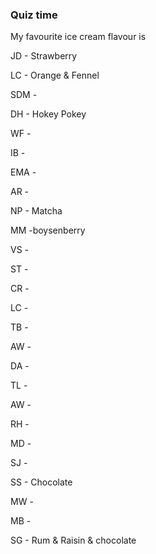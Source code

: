 ### Quiz time

My favourite ice cream flavour is

JD - Strawberry

LC - Orange & Fennel

SDM - 

DH - Hokey Pokey

WF -

IB -

EMA -

AR -

NP - Matcha

MM -boysenberry

VS -

ST -

CR -

LC - 

TB -

AW - 

DA -

TL -

AW -

RH -

MD -

SJ -

SS - Chocolate

MW -

MB -

SG - Rum & Raisin & chocolate
